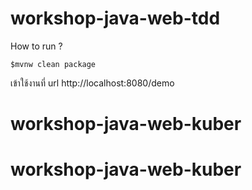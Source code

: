 # workshop-java-web-tdd

How to run ?

```
$mvnw clean package

```

เข้าใช้งานที่ url http://localhost:8080/demo
# workshop-java-web-kuber
# workshop-java-web-kuber

